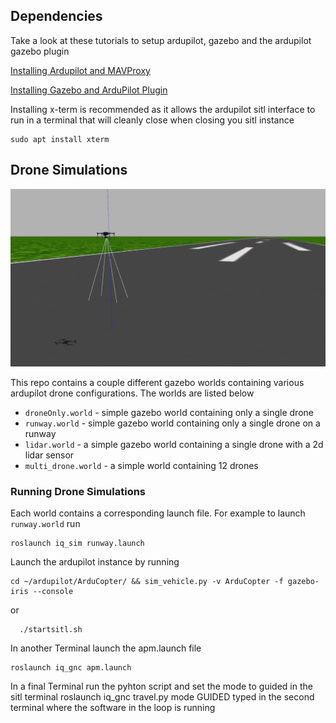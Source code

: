 
## Dependencies 

Take a look at these tutorials to setup ardupilot, gazebo and the ardupilot gazebo plugin 

[Installing Ardupilot and MAVProxy](https://github.com/AdilEddarif/AutonomousDeliveryDrone-SIMULATOR/blob/main/docs/Installing_Ardupilot_20_04.md)

[Installing Gazebo and ArduPilot Plugin](https://github.com/AdilEddarif/AutonomousDeliveryDrone-SIMULATOR/blob/main/docs/installing_gazebo_arduplugin.md)

Installing x-term is recommended as it allows the ardupilot sitl interface to run in a terminal that will cleanly close when closing you sitl instance
```
sudo apt install xterm
```

## Drone Simulations 

![runway world](docs/imgs/runway.jpg)

This repo contains a couple different gazebo worlds containing various ardupilot drone configurations. The worlds are listed below

- `droneOnly.world` - simple gazebo world containing only a single drone
- `runway.world` - simple gazebo world containing only a single drone on a runway
- `lidar.world` - a simple gazebo world containing a single drone with a 2d lidar sensor
- `multi_drone.world` - a simple world containing 12 drones  

### Running Drone Simulations 

Each world contains a corresponding launch file. For example to launch `runway.world` run
```
roslaunch iq_sim runway.launch
``` 
Launch the ardupilot instance by running 
```
cd ~/ardupilot/ArduCopter/ && sim_vehicle.py -v ArduCopter -f gazebo-iris --console 
```
or
```
  ./startsitl.sh
``` 
In another Terminal launch the apm.launch file 
```
roslaunch iq_gnc apm.launch
``` 
In a final Terminal run the pyhton script and set the mode to guided in the sitl terminal
roslaunch iq_gnc travel.py
mode GUIDED typed in the second terminal where the software in the loop is running



